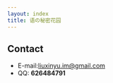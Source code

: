 ```yaml
---
layout: index
title: 语の秘密花园
---
```

## Contact
- E-mail:liuxinyu.im@gmail.com
- QQ: **626484791**

  

